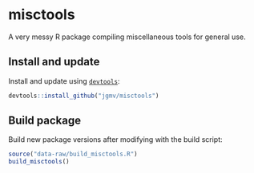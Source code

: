 # misctools
A very messy R package compiling miscellaneous tools for general use.

## Install and update
Install and update using [`devtools`](https://cran.r-project.org/web/packages/devtools/index.html):
```R
devtools::install_github("jgmv/misctools")
```

## Build package
Build new package versions after modifying with the build script:
```R
source("data-raw/build_misctools.R")
build_misctools()
```
